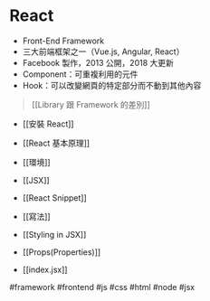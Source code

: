 # React
- Front-End Framework
- 三大前端框架之一（Vue.js, Angular, React）
-  Facebook 製作，2013 公開，2018 大更新
- Component：可重複利用的元件
- Hook：可以改變網頁的特定部分而不動到其他內容

>[[Library 跟 Framework 的差別]]

- [[安裝 React]]
- [[React 基本原理]]
- [[環境]]
- [[JSX]]
- [[React Snippet]]
- [[寫法]]
- [[Styling in JSX]]
- [[Props(Properties)]]

- [[index.jsx]]



#framework #frontend #js #css #html #node #jsx